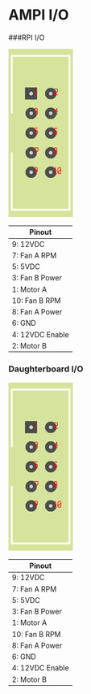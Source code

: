 # AMPI I/O
###RPI I/O

![Daughterboard I/O](https://github.com/Stefanlarsson95/AMPI/blob/master/hardware/IDC_HEADER_10-1.png)

Pinout  | 
------------- | 
9: 12VDC |
7: Fan A RPM  | 
5: 5VDC |
3: Fan B Power |
1: Motor A |
10: Fan B RPM |
8: Fan A Power |
6: GND |
4: 12VDC Enable |
2: Motor B | 

### Daughterboard I/O

![Daughterboard I/O](https://github.com/Stefanlarsson95/AMPI/blob/master/hardware/IDC_HEADER_10-1.png)

Pinout  | 
------------- | 
9: 12VDC |
7: Fan A RPM  | 
5: 5VDC |
3: Fan B Power |
1: Motor A |
10: Fan B RPM |
8: Fan A Power |
6: GND |
4: 12VDC Enable |
2: Motor B | 